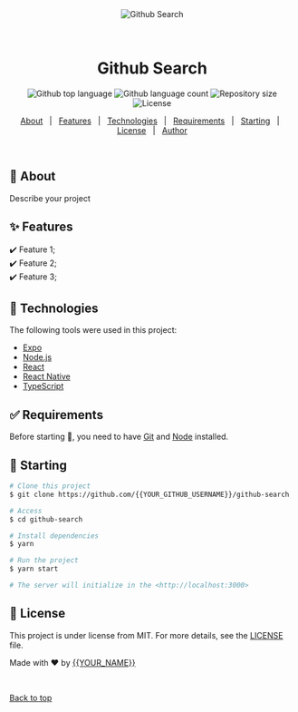<div align="center" id="top"> 
  <img src="./.github/app.gif" alt="Github Search" />

  &#xa0;

  <!-- <a href="https://githubsearch.netlify.app">Demo</a> -->
</div>

<h1 align="center">Github Search</h1>

<p align="center">
  <img alt="Github top language" src="https://img.shields.io/github/languages/top/{{YOUR_GITHUB_USERNAME}}/github-search?color=56BEB8">

  <img alt="Github language count" src="https://img.shields.io/github/languages/count/{{YOUR_GITHUB_USERNAME}}/github-search?color=56BEB8">

  <img alt="Repository size" src="https://img.shields.io/github/repo-size/{{YOUR_GITHUB_USERNAME}}/github-search?color=56BEB8">

  <img alt="License" src="https://img.shields.io/github/license/{{YOUR_GITHUB_USERNAME}}/github-search?color=56BEB8">

  <!-- <img alt="Github issues" src="https://img.shields.io/github/issues/{{YOUR_GITHUB_USERNAME}}/github-search?color=56BEB8" /> -->

  <!-- <img alt="Github forks" src="https://img.shields.io/github/forks/{{YOUR_GITHUB_USERNAME}}/github-search?color=56BEB8" /> -->

  <!-- <img alt="Github stars" src="https://img.shields.io/github/stars/{{YOUR_GITHUB_USERNAME}}/github-search?color=56BEB8" /> -->
</p>

<!-- Status -->

<!-- <h4 align="center"> 
	🚧  Github Search 🚀 Under construction...  🚧
</h4> 

<hr> -->

<p align="center">
  <a href="#dart-about">About</a> &#xa0; | &#xa0; 
  <a href="#sparkles-features">Features</a> &#xa0; | &#xa0;
  <a href="#rocket-technologies">Technologies</a> &#xa0; | &#xa0;
  <a href="#white_check_mark-requirements">Requirements</a> &#xa0; | &#xa0;
  <a href="#checkered_flag-starting">Starting</a> &#xa0; | &#xa0;
  <a href="#memo-license">License</a> &#xa0; | &#xa0;
  <a href="https://github.com/{{YOUR_GITHUB_USERNAME}}" target="_blank">Author</a>
</p>

<br>

## :dart: About ##

Describe your project

## :sparkles: Features ##

:heavy_check_mark: Feature 1;\
:heavy_check_mark: Feature 2;\
:heavy_check_mark: Feature 3;

## :rocket: Technologies ##

The following tools were used in this project:

- [Expo](https://expo.io/)
- [Node.js](https://nodejs.org/en/)
- [React](https://pt-br.reactjs.org/)
- [React Native](https://reactnative.dev/)
- [TypeScript](https://www.typescriptlang.org/)

## :white_check_mark: Requirements ##

Before starting :checkered_flag:, you need to have [Git](https://git-scm.com) and [Node](https://nodejs.org/en/) installed.

## :checkered_flag: Starting ##

```bash
# Clone this project
$ git clone https://github.com/{{YOUR_GITHUB_USERNAME}}/github-search

# Access
$ cd github-search

# Install dependencies
$ yarn

# Run the project
$ yarn start

# The server will initialize in the <http://localhost:3000>
```

## :memo: License ##

This project is under license from MIT. For more details, see the [LICENSE](LICENSE.md) file.


Made with :heart: by <a href="https://github.com/{{YOUR_GITHUB_USERNAME}}" target="_blank">{{YOUR_NAME}}</a>

&#xa0;

<a href="#top">Back to top</a>
